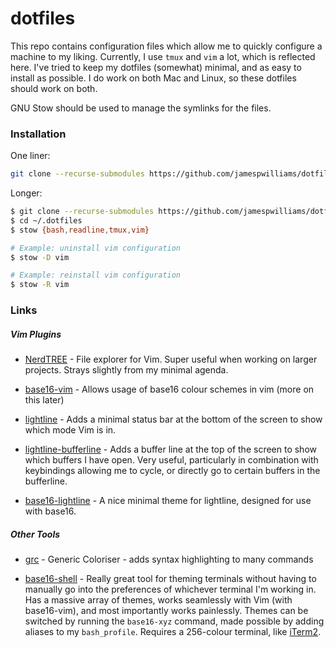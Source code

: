 # dotfiles

This repo contains configuration files which allow me to quickly configure a machine to my liking. Currently, I use `tmux` and `vim` a lot, which is reflected here. I've tried to keep my dotfiles (somewhat) minimal, and as easy to install as possible. I do work on both Mac and Linux, so these dotfiles should work on both.

GNU Stow should be used to manage the symlinks for the files.

### Installation

One liner:

```sh
git clone --recurse-submodules https://github.com/jamespwilliams/dotfiles.git ~/.dotfiles && cd ~/.dotfiles && stow {bash,readline,tmux,vim}
```

Longer:

```sh
$ git clone --recurse-submodules https://github.com/jamespwilliams/dotfiles.git ~/.dotfiles
$ cd ~/.dotfiles
$ stow {bash,readline,tmux,vim}

# Example: uninstall vim configuration
$ stow -D vim

# Example: reinstall vim configuration
$ stow -R vim
```

### Links

##### Vim Plugins

- [NerdTREE](https://github.com/scrooloose/nerdtree) - File explorer for Vim. Super useful when working on larger projects. Strays slightly from my minimal agenda.

- [base16-vim](https://github.com/chriskempson/base16-vim) - Allows usage of base16 colour schemes in vim (more on this later)

- [lightline](https://github.com/itchyny/lightline.vim/) - Adds a minimal status bar at the bottom of the screen to show which mode Vim is in.

- [lightline-bufferline](https://github.com/mengelbrecht/lightline-bufferline) - Adds a buffer line at the top of the screen to show which buffers I have open. Very useful, particularly in combination with keybindings allowing me to cycle, or directly go to certain buffers in the bufferline.

- [base16-lightline](https://github.com/daviesjamie/vim-base16-lightline) - A nice minimal theme for lightline, designed for use with base16.

##### Other Tools

- [grc](https://github.com/garabik/grc) - Generic Coloriser - adds syntax highlighting to many commands

- [base16-shell](https://github.com/chriskempson/base16-shell) - Really great tool for theming terminals without having to manually go into the preferences of whichever terminal I'm working in. Has a massive array of themes, works seamlessly with Vim (with base16-vim), and most importantly works painlessly. Themes can be switched by running the `base16-xyz` command, made possible by adding aliases to my `bash_profile`. Requires a 256-colour terminal, like [iTerm2](https://www.iterm2.com/).
